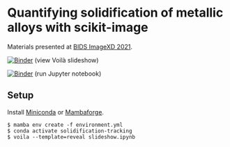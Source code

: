 # Quantifying solidification of metallic alloys with scikit-image

Materials presented at [BIDS ImageXD
2021](https://bids.berkeley.edu/events/imagexd-2021).

[![Binder](https://mybinder.org/badge_logo.svg)](https://mybinder.org/v2/gh/cgusb/solidification-tracking.git/main?urlpath=%2Fvoila%2Frender%2Fslideshow.ipynb?voila-template=reveal) (view Voilà slideshow)

[![Binder](https://mybinder.org/badge.svg)](https://mybinder.org/v2/gh/cgusb/solidification-tracking/main?filepath=slideshow.ipynb) (run Jupyter notebook)

## Setup

Install [Miniconda](https://docs.conda.io/en/latest/miniconda.html) or
[Mambaforge](https://github.com/conda-forge/miniforge#mambaforge).

    $ mamba env create -f environment.yml
    $ conda activate solidification-tracking
    $ voila --template=reveal slideshow.ipynb
